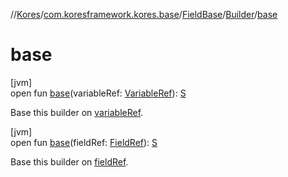//[Kores](../../../../index.md)/[com.koresframework.kores.base](../../index.md)/[FieldBase](../index.md)/[Builder](index.md)/[base](base.md)

# base

[jvm]\
open fun [base](base.md)(variableRef: [VariableRef](../../../com.koresframework.kores.common/-variable-ref/index.md)): [S](index.md)

Base this builder on [variableRef](base.md).

[jvm]\
open fun [base](base.md)(fieldRef: [FieldRef](../../../com.koresframework.kores.common/-field-ref/index.md)): [S](index.md)

Base this builder on [fieldRef](base.md).
